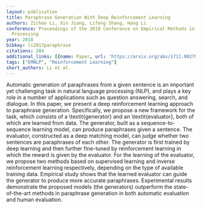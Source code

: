 ```yaml
---
layout: publication
title: Paraphrase Generation With Deep Reinforcement Learning
authors: Zichao Li, Xin Jiang, Lifeng Shang, Hang Li
conference: Proceedings of the 2018 Conference on Empirical Methods in Natural Language
  Processing
year: 2018
bibkey: li2017paraphrase
citations: 204
additional_links: [{name: Paper, url: 'https://arxiv.org/abs/1711.00279'}]
tags: ["EMNLP", "Reinforcement Learning"]
short_authors: Li et al.
---
```

Automatic generation of paraphrases from a given sentence is an important yet
challenging task in natural language processing (NLP), and plays a key role in
a number of applications such as question answering, search, and dialogue. In
this paper, we present a deep reinforcement learning approach to paraphrase
generation. Specifically, we propose a new framework for the task, which
consists of a \textit\{generator\} and an \textit\{evaluator\}, both of which are
learned from data. The generator, built as a sequence-to-sequence learning
model, can produce paraphrases given a sentence. The evaluator, constructed as
a deep matching model, can judge whether two sentences are paraphrases of each
other. The generator is first trained by deep learning and then further
fine-tuned by reinforcement learning in which the reward is given by the
evaluator. For the learning of the evaluator, we propose two methods based on
supervised learning and inverse reinforcement learning respectively, depending
on the type of available training data. Empirical study shows that the learned
evaluator can guide the generator to produce more accurate paraphrases.
Experimental results demonstrate the proposed models (the generators)
outperform the state-of-the-art methods in paraphrase generation in both
automatic evaluation and human evaluation.